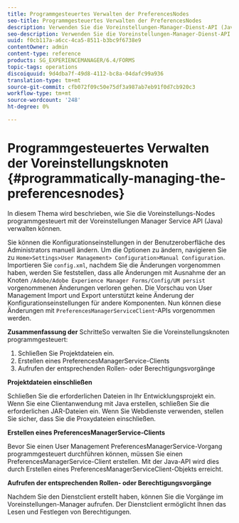 ```yaml
---
title: Programmgesteuertes Verwalten der PreferencesNodes
seo-title: Programmgesteuertes Verwalten der PreferencesNodes
description: Verwenden Sie die Voreinstellungen-Manager-Dienst-API (Java), um die Voreinstellungsknoten programmgesteuert zu verwalten.
seo-description: Verwenden Sie die Voreinstellungen-Manager-Dienst-API (Java), um die Voreinstellungsknoten programmgesteuert zu verwalten.
uuid: f0cb117a-a6cc-4ca5-8511-b3bc9f6738e9
contentOwner: admin
content-type: reference
products: SG_EXPERIENCEMANAGER/6.4/FORMS
topic-tags: operations
discoiquuid: 9d4dba7f-49d8-4112-bc8a-04dafc99a936
translation-type: tm+mt
source-git-commit: cfb072f09c50e75df3a987ab7eb91f0d7cb920c3
workflow-type: tm+mt
source-wordcount: '248'
ht-degree: 0%

---
```



# Programmgesteuertes Verwalten der Voreinstellungsknoten {#programmatically-managing-the-preferencesnodes}

In diesem Thema wird beschrieben, wie Sie die Voreinstellungs-Nodes programmgesteuert mit der Voreinstellungen Manager Service API (Java) verwalten können.

Sie können die Konfigurationseinstellungen in der Benutzeroberfläche des Administrators manuell ändern. Um die Optionen zu ändern, navigieren Sie zu `Home>Settings>User Management> Configuration>Manual Configuration`. Importieren Sie `config.xml`, nachdem Sie die Änderungen vorgenommen haben, werden Sie feststellen, dass alle Änderungen mit Ausnahme der an Knoten `/Adobe/Adobe Experience Manager Forms/Config/UM persist` vorgenommenen Änderungen verloren gehen. Die Vorschau von User Management Import und Export unterstützt keine Änderung der Konfigurationseinstellungen für andere Komponenten. Nun können diese Änderungen mit `PreferencesManagerServiceClient`-APIs vorgenommen werden.

**Zusammenfassung der** SchritteSo verwalten Sie die Voreinstellungsknoten programmgesteuert:

1. Schließen Sie Projektdateien ein.
1. Erstellen eines PreferencesManagerService-Clients
1. Aufrufen der entsprechenden Rollen- oder Berechtigungsvorgänge

**Projektdateien einschließen**

Schließen Sie die erforderlichen Dateien in Ihr Entwicklungsprojekt ein. Wenn Sie eine Clientanwendung mit Java erstellen, schließen Sie die erforderlichen JAR-Dateien ein. Wenn Sie Webdienste verwenden, stellen Sie sicher, dass Sie die Proxydateien einschließen.

**Erstellen eines PreferencesManagerService-Clients**

Bevor Sie einen User Management PreferencesManagerService-Vorgang programmgesteuert durchführen können, müssen Sie einen PreferencesManagerService-Client erstellen. Mit der Java-API wird dies durch Erstellen eines PreferencesManagerServiceClient-Objekts erreicht.

**Aufrufen der entsprechenden Rollen- oder Berechtigungsvorgänge**

Nachdem Sie den Dienstclient erstellt haben, können Sie die Vorgänge im Voreinstellungen-Manager aufrufen. Der Dienstclient ermöglicht Ihnen das Lesen und Festlegen von Berechtigungen.
